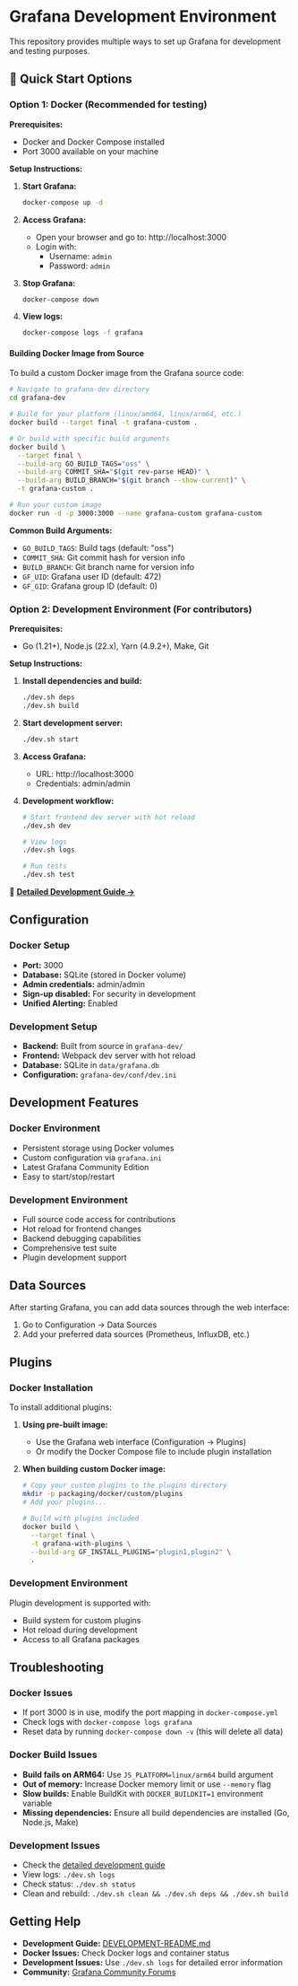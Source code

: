 # Grafana Development Environment

This repository provides multiple ways to set up Grafana for development and testing purposes.

## 🚀 Quick Start Options

### Option 1: Docker (Recommended for testing)

**Prerequisites:**
- Docker and Docker Compose installed
- Port 3000 available on your machine

**Setup Instructions:**

1. **Start Grafana:**
   ```bash
   docker-compose up -d
   ```

2. **Access Grafana:**
   - Open your browser and go to: http://localhost:3000
   - Login with:
     - Username: `admin`
     - Password: `admin`

3. **Stop Grafana:**
   ```bash
   docker-compose down
   ```

4. **View logs:**
   ```bash
   docker-compose logs -f grafana
   ```

#### Building Docker Image from Source

To build a custom Docker image from the Grafana source code:

```bash
# Navigate to grafana-dev directory
cd grafana-dev

# Build for your platform (linux/amd64, linux/arm64, etc.)
docker build --target final -t grafana-custom .

# Or build with specific build arguments
docker build \
  --target final \
  --build-arg GO_BUILD_TAGS="oss" \
  --build-arg COMMIT_SHA="$(git rev-parse HEAD)" \
  --build-arg BUILD_BRANCH="$(git branch --show-current)" \
  -t grafana-custom .

# Run your custom image
docker run -d -p 3000:3000 --name grafana-custom grafana-custom
```

**Common Build Arguments:**
- `GO_BUILD_TAGS`: Build tags (default: "oss")
- `COMMIT_SHA`: Git commit hash for version info
- `BUILD_BRANCH`: Git branch name for version info
- `GF_UID`: Grafana user ID (default: 472)
- `GF_GID`: Grafana group ID (default: 0)

### Option 2: Development Environment (For contributors)

**Prerequisites:**
- Go (1.21+), Node.js (22.x), Yarn (4.9.2+), Make, Git

**Setup Instructions:**

1. **Install dependencies and build:**
   ```bash
   ./dev.sh deps
   ./dev.sh build
   ```

2. **Start development server:**
   ```bash
   ./dev.sh start
   ```

3. **Access Grafana:**
   - URL: http://localhost:3000
   - Credentials: admin/admin

4. **Development workflow:**
   ```bash
   # Start frontend dev server with hot reload
   ./dev.sh dev

   # View logs
   ./dev.sh logs

   # Run tests
   ./dev.sh test
   ```

📖 **[Detailed Development Guide →](DEVELOPMENT-README.md)**

## Configuration

### Docker Setup
- **Port:** 3000
- **Database:** SQLite (stored in Docker volume)
- **Admin credentials:** admin/admin
- **Sign-up disabled:** For security in development
- **Unified Alerting:** Enabled

### Development Setup
- **Backend:** Built from source in `grafana-dev/`
- **Frontend:** Webpack dev server with hot reload
- **Database:** SQLite in `data/grafana.db`
- **Configuration:** `grafana-dev/conf/dev.ini`

## Development Features

### Docker Environment
- Persistent storage using Docker volumes
- Custom configuration via `grafana.ini`
- Latest Grafana Community Edition
- Easy to start/stop/restart

### Development Environment
- Full source code access for contributions
- Hot reload for frontend changes
- Backend debugging capabilities
- Comprehensive test suite
- Plugin development support

## Data Sources

After starting Grafana, you can add data sources through the web interface:
1. Go to Configuration → Data Sources
2. Add your preferred data sources (Prometheus, InfluxDB, etc.)

## Plugins

### Docker Installation
To install additional plugins:

1. **Using pre-built image:**
   - Use the Grafana web interface (Configuration → Plugins)
   - Or modify the Docker Compose file to include plugin installation

2. **When building custom Docker image:**
   ```bash
   # Copy your custom plugins to the plugins directory
   mkdir -p packaging/docker/custom/plugins
   # Add your plugins...

   # Build with plugins included
   docker build \
     --target final \
     -t grafana-with-plugins \
     --build-arg GF_INSTALL_PLUGINS="plugin1,plugin2" \
     .
   ```

### Development Environment
Plugin development is supported with:
- Build system for custom plugins
- Hot reload during development
- Access to all Grafana packages

## Troubleshooting

### Docker Issues
- If port 3000 is in use, modify the port mapping in `docker-compose.yml`
- Check logs with `docker-compose logs grafana`
- Reset data by running `docker-compose down -v` (this will delete all data)

### Docker Build Issues
- **Build fails on ARM64:** Use `JS_PLATFORM=linux/arm64` build argument
- **Out of memory:** Increase Docker memory limit or use `--memory` flag
- **Slow builds:** Enable BuildKit with `DOCKER_BUILDKIT=1` environment variable
- **Missing dependencies:** Ensure all build dependencies are installed (Go, Node.js, Make)

### Development Issues
- Check the [detailed development guide](DEVELOPMENT-README.md)
- View logs: `./dev.sh logs`
- Check status: `./dev.sh status`
- Clean and rebuild: `./dev.sh clean && ./dev.sh deps && ./dev.sh build`

## Getting Help

- **Development Guide:** [DEVELOPMENT-README.md](DEVELOPMENT-README.md)
- **Docker Issues:** Check Docker logs and container status
- **Development Issues:** Use `./dev.sh logs` for detailed error information
- **Community:** [Grafana Community Forums](https://community.grafana.com/) 